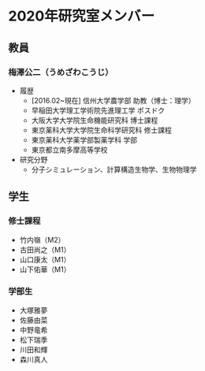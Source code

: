 # 2020年研究室メンバー
## 教員
### 梅澤公二（うめざわこうじ）
- 履歴
    - [2016.02~現在] 信州大学農学部 助教（博士：理学）
    - 早稲田大学理工学術院先進理工学 ポスドク
    - 大阪大学大学院生命機能研究科 博士課程
    - 東京薬科大学大学院生命科学研究科 修士課程
    - 東京薬科大学薬学部製薬学科 学部
    - 東京都立南多摩高等学校
- 研究分野
    - 分子シミュレーション、計算構造生物学、生物物理学

## 学生
### 修士課程
- 竹内嶺（M2）
- 古田尚之（M1）
- 山口康太（M1）
- 山下佑華（M1）
### 学部生 
- 大塚雅夢
- 佐藤由菜
- 中野竜希
- 松下瑞季
- 川田和輝
- 森川真人


